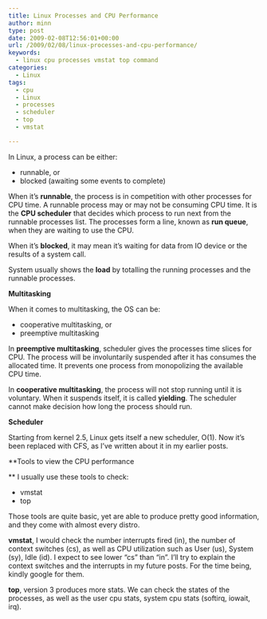 ```yaml
---
title: Linux Processes and CPU Performance
author: minn
type: post
date: 2009-02-08T12:56:01+00:00
url: /2009/02/08/linux-processes-and-cpu-performance/
keywords:
  - linux cpu processes vmstat top command
categories:
  - Linux
tags:
  - cpu
  - Linux
  - processes
  - scheduler
  - top
  - vmstat

---
```

In Linux, a process can be either:

  * runnable, or
  * blocked (awaiting some events to complete)

When it&#8217;s **runnable**, the process is in competition with other processes for CPU time. A runnable process may or may not be consuming CPU time. It is the **CPU scheduler** that decides which process to run next from the runnable processes list. The processes form a line, known as **run queue**, when they are waiting to use the CPU.

When it&#8217;s **blocked**, it may mean it&#8217;s waiting for data from IO device or the results of a system call.

System usually shows the **load** by totalling the running processes and the runnable processes.

**Multitasking**
  
When it comes to multitasking, the OS can be:

  * cooperative multitasking, or
  * preemptive multitasking

In **preemptive multitasking**, scheduler gives the processes time slices for CPU. The process will be involuntarily suspended after it has consumes the allocated time. It prevents one process from monopolizing the available CPU time.

In **cooperative multitasking**, the process will not stop running until it is voluntary. When it suspends itself, it is called **yielding**. The scheduler cannot make decision how long the process should run.

**Scheduler**
  
Starting from kernel 2.5, Linux gets itself a new scheduler, O(1). Now it&#8217;s been replaced with CFS, as I&#8217;ve written about it in my earlier posts.

**Tools to view the CPU performance
  
** I usually use these tools to check:

  * vmstat
  * top

Those tools are quite basic, yet are able to produce pretty good information, and they come with almost every distro.

**vmstat**, I would check the number interrupts fired (in), the number of context switches (cs), as well as CPU utilization such as User (us), System (sy), Idle (id). I expect to see lower &#8220;cs&#8221; than &#8220;in&#8221;. I&#8217;ll try to explain the context switches and the interrupts in my future posts. For the time being, kindly google for them.

**top**, version 3 produces more stats. We can check the states of the processes, as well as the user cpu stats, system cpu stats (softirq, iowait, irq).